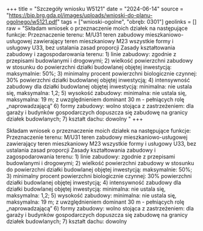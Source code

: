 +++
title = "Szczegóły wniosku W5121"
date = "2024-06-14"
source = "https://bip.brg.gda.pl/images/uploads/wnioski-do-planu-ogolnego/w5121.pdf"
tags = ["wnioski-ogolne", "obręb: 0301"]
geolinks = []
raw = "Składam wniosek o przeznaczenie moich działek na następujące funkcje: Przeznaczenie terenu: M/U31 teren zabudowy mieszkaniowo-usługowej zawierający teren mieszkaniowy M23 wszystkie formy i usługowy U33, bez ustalania zasad proporcji Zasady kształtowania zabudowy i zagospodarowania terenu: 1) linie zabudowy: zgodnie z przepisami budowlanymi i drogowymi; 2) wielkość powierzchni zabudowy w stosunku do powierzchni działki budowlanej objętej inwestycją: maksymalnie: 50%; 3) minimalny procent powierzchni biologicznie czynnej: 30% powierzchni działki budowlanej objętej inwestycją; 4) intensywność zabudowy dla działki budowlanej objętej inwestycją: minimalna: nie ustala się, maksymalna: 1,2; 5) wysokość zabudowy: minimalna: nie ustala się, maksymalna: 19 m; z uwzględnieniem dominant 30 m - pełniących rolę „naprowadzającą” 6) formy zabudowy: wolno stojąca z zastrzeżeniem: dla garaży i budynków gospodarczych dopuszcza się zabudowę na granicy działek budowlanych; 7) kształt dachu: dowolny "
+++

Składam wniosek o przeznaczenie moich działek na następujące funkcje:
Przeznaczenie terenu: M/U31 teren zabudowy mieszkaniowo-usługowej zawierający teren
mieszkaniowy M23 wszystkie formy i usługowy U33, bez ustalania zasad proporcji Zasady
kształtowania zabudowy i zagospodarowania terenu: 1) linie zabudowy: zgodnie z przepisami
budowlanymi i drogowymi; 2) wielkość powierzchni zabudowy w stosunku do powierzchni działki
budowlanej objętej inwestycją: maksymalnie: 50%; 3) minimalny procent powierzchni
biologicznie czynnej: 30% powierzchni działki budowlanej objętej inwestycją; 4) intensywność
zabudowy dla działki budowlanej objętej inwestycją: minimalna: nie ustala się, maksymalna: 1,2;
5) wysokość zabudowy: minimalna: nie ustala się, maksymalna: 19 m; z uwzględnieniem
dominant 30 m - pełniących rolę „naprowadzającą” 6) formy zabudowy: wolno stojąca z
zastrzeżeniem: dla garaży i budynków gospodarczych dopuszcza się zabudowę na granicy
działek budowlanych; 7) kształt dachu: dowolny



